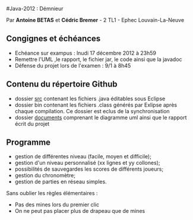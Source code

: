 ﻿#Java-2012 : Démnieur

Par **Antoine BETAS** et **Cédric Bremer** - 2 TL1 - Ephec Louvain-La-Neuve

## Congignes et échéances

* Echéance sur exampus : lnudi 17 décembre 2012 à 23h59
* Remettre l'UML ,le rapport, le fichier jar, le code ainsi que la javadoc
* Défense du projet lors de l'examen : 9/1 à 8h45

## Contenu du répertoire Github

* dossier [src](https://github.com/Ephec/Java-2012/tree/master/src) contenant les fichiers .java éditables sous Eclipse
* dossier bin contenant les fichiers .class générés par Exlipse après chaque compilation. Ce dossier est eclus de la synchronisation
* dossier [documents](https://github.com/Ephec/Java-2012/tree/master/documents) comprenant le diagramme uml ainsi que le rapport écrit du projet

## Programme

* gestion de différentes niveau (facile, moyen et difficile);
* gestion d'un niveau personnalisé (xx lignes et yy collones);
* possibilités de sauvegardes les scores de différents joueurs;
* gestion du chronomètre;
* gestion de parties en réseau simples.

Sans oublier les règles élémentaires :

* Pas des mines lors du premier clic
* On ne peut pas placer plus de drapeau que de mines